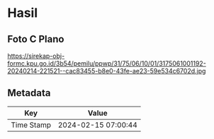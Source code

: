 # Hasil

## Foto C Plano

https://sirekap-obj-formc.kpu.go.id/3b54/pemilu/ppwp/31/75/06/10/01/3175061001192-20240214-221521--cac83455-b8e0-43fe-ae23-59e534c6702d.jpg


## Metadata

| Key        | Value               |
| ---------- | ------------------- |
| Time Stamp | 2024-02-15 07:00:44 |



